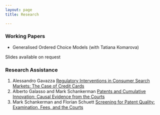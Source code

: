 ```yaml
---
layout: page
title: Research

---
```


### Working Papers

- Generalised Ordered Choice Models (with Tatiana Komarova) 

Slides available on request

### Research Assistance

1. Alessandro Gavazza [Regulatory Interventions in Consumer Search Markets: The Case of Credit Cards](https://drive.google.com/file/d/0B0zgiGWo8tT2Q2dJQVFMa3g5UTA/view)
2. Alberto Galasso and Mark Schankerman [Patents and Cumulative Innovation: Causal Evidence from the Courts](https://academic.oup.com/qje/article-abstract/130/1/317/2337637)
3. Mark Schankerman and Florian Schuett [Screening for Patent Quality: Examination, Fees, and the Courts](https://cepr.org/active/publications/discussion_papers/dp.php?dpno=11688)
